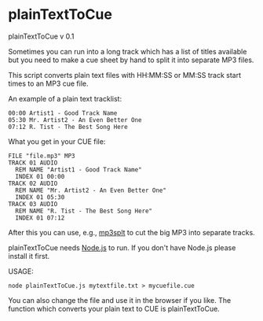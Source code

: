 # plainTextToCue 
 plainTextToCue v 0.1
 
 Sometimes you can run into a long track which has a list of titles available but you need to make a cue sheet by hand to split it into separate MP3 files.
 
 This script converts plain text files with HH:MM:SS or MM:SS track start times to an MP3 cue file.

 An example of a plain text tracklist:

    00:00 Artist1 - Good Track Name
    05:30 Mr. Artist2 - An Even Better One
    07:12 R. Tist - The Best Song Here
 
 What you get in your CUE file:

    FILE "file.mp3" MP3
    TRACK 01 AUDIO
      REM NAME "Artist1 - Good Track Name"
      INDEX 01 00:00
    TRACK 02 AUDIO
      REM NAME "Mr. Artist2 - An Even Better One"
      INDEX 01 05:30
    TRACK 03 AUDIO
      REM NAME "R. Tist - The Best Song Here"
      INDEX 01 07:12

 After this you can use, e.g., [mp3splt](https://sourceforge.net/projects/mp3splt/) to cut the big MP3 into separate tracks.

 plainTextToCue needs [Node.js](https://nodejs.org/) to run. If you don't have Node.js please install it first.
 
 USAGE:
 
    node plainTextToCue.js mytextfile.txt > mycuefile.cue
 
 You can also change the file and use it in the browser if you like. The function which converts your plain text to CUE is  plainTextToCue.
 
 
